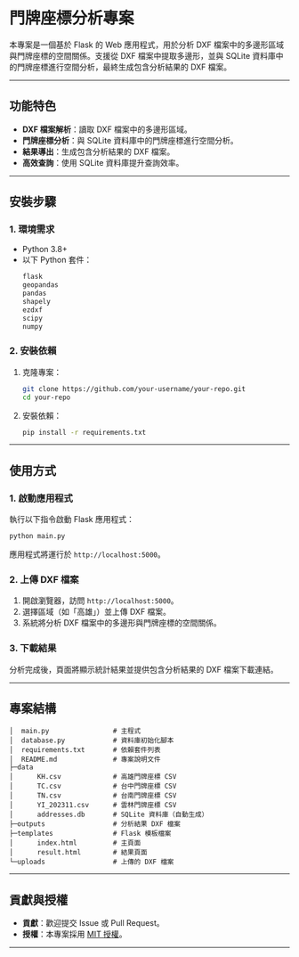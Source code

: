 # 門牌座標分析專案

本專案是一個基於 Flask 的 Web 應用程式，用於分析 DXF 檔案中的多邊形區域與門牌座標的空間關係。支援從 DXF 檔案中提取多邊形，並與 SQLite 資料庫中的門牌座標進行空間分析，最終生成包含分析結果的 DXF 檔案。

---

## 功能特色
- **DXF 檔案解析**：讀取 DXF 檔案中的多邊形區域。
- **門牌座標分析**：與 SQLite 資料庫中的門牌座標進行空間分析。
- **結果導出**：生成包含分析結果的 DXF 檔案。
- **高效查詢**：使用 SQLite 資料庫提升查詢效率。

---

## 安裝步驟

### 1. 環境需求
- Python 3.8+
- 以下 Python 套件：
  ```bash
  flask
  geopandas
  pandas
  shapely
  ezdxf
  scipy
  numpy
  ```

### 2. 安裝依賴
1. 克隆專案：
   ```bash
   git clone https://github.com/your-username/your-repo.git
   cd your-repo
   ```
2. 安裝依賴：
   ```bash
   pip install -r requirements.txt
   ```


---

## 使用方式

### 1. 啟動應用程式
執行以下指令啟動 Flask 應用程式：
```bash
python main.py
```
應用程式將運行於 `http://localhost:5000`。

### 2. 上傳 DXF 檔案
1. 開啟瀏覽器，訪問 `http://localhost:5000`。
2. 選擇區域（如「高雄」）並上傳 DXF 檔案。
3. 系統將分析 DXF 檔案中的多邊形與門牌座標的空間關係。

### 3. 下載結果
分析完成後，頁面將顯示統計結果並提供包含分析結果的 DXF 檔案下載連結。



---

## 專案結構
```
│  main.py                # 主程式
│  database.py            # 資料庫初始化腳本
│  requirements.txt       # 依賴套件列表
│  README.md              # 專案說明文件
├─data
│      KH.csv             # 高雄門牌座標 CSV
│      TC.csv             # 台中門牌座標 CSV
│      TN.csv             # 台南門牌座標 CSV
│      YI_202311.csv      # 雲林門牌座標 CSV
│      addresses.db       # SQLite 資料庫（自動生成）
├─outputs                 # 分析結果 DXF 檔案
├─templates               # Flask 模板檔案
│      index.html         # 主頁面
│      result.html        # 結果頁面
└─uploads                 # 上傳的 DXF 檔案
```

---

## 貢獻與授權
- **貢獻**：歡迎提交 Issue 或 Pull Request。
- **授權**：本專案採用 [MIT 授權](LICENSE)。

---


